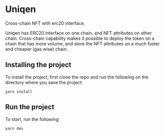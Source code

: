 # Uniqen

Cross-chain NFT with erc20 interface.

Uniqen has ERC20 interface on one chain, and NFT attributes on other chain. Cross-chain capability makes it possible to deploy the token on a chain that has more volume, and store the NFT attributes on a much faster and cheaper (gas wise) chain.

## Installing the project

To install the project, first clone the repo and run the following on the directory where you save the project:

```
yarn install
```

## Run the project

To start, run the following:

```
yarn dev
```
